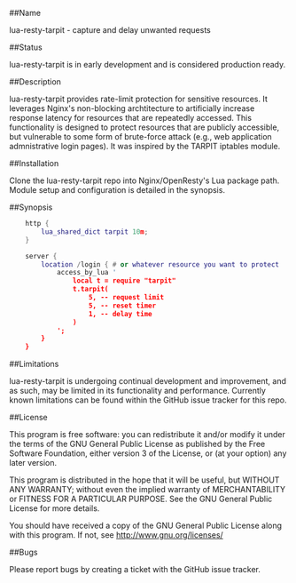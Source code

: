 ##Name

lua-resty-tarpit - capture and delay unwanted requests

##Status

lua-resty-tarpit is in early development and is considered production ready.

##Description

lua-resty-tarpit provides rate-limit protection for sensitive resources. It leverages Nginx's non-blocking archtitecture to artificially increase response latency for resources that are repeatedly accessed. This functionality is designed to protect resources that are publicly accessible, but vulnerable to some form of brute-force attack (e.g., web application admnistrative login pages). It was inspired by the TARPIT iptables module.

##Installation

Clone the lua-resty-tarpit repo into Nginx/OpenResty's Lua package path. Module setup and configuration is detailed in the synopsis.

##Synopsis

```lua
	http {
		lua_shared_dict tarpit 10m;
	}

	server {
		location /login { # or whatever resource you want to protect
			access_by_lua '
				local t = require "tarpit"
				t.tarpit(
					5, -- request limit
					5, -- reset timer
					1, -- delay time
				)
			';
		}
	}
```

##Limitations

lua-resty-tarpit is undergoing continual development and improvement, and as such, may be limited in its functionality and performance. Currently known limitations can be found within the GitHub issue tracker for this repo. 

##License

This program is free software: you can redistribute it and/or modify
it under the terms of the GNU General Public License as published by
the Free Software Foundation, either version 3 of the License, or
(at your option) any later version.

This program is distributed in the hope that it will be useful,
but WITHOUT ANY WARRANTY; without even the implied warranty of
MERCHANTABILITY or FITNESS FOR A PARTICULAR PURPOSE.  See the
GNU General Public License for more details.

You should have received a copy of the GNU General Public License
along with this program.  If not, see <http://www.gnu.org/licenses/>

##Bugs

Please report bugs by creating a ticket with the GitHub issue tracker.
